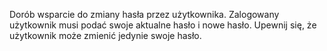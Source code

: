 Dorób wsparcie do zmiany hasła przez użytkownika. Zalogowany użytkownik musi podać swoje aktualne hasło i nowe hasło.
Upewnij się, że użytkownik może zmienić jedynie swoje hasło.